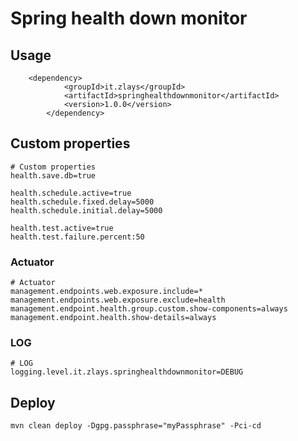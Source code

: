 # Spring health down monitor

## Usage

```
    <dependency>
            <groupId>it.zlays</groupId>
            <artifactId>springhealthdownmonitor</artifactId>
            <version>1.0.0</version>
        </dependency>
```

## Custom properties

```
# Custom properties
health.save.db=true

health.schedule.active=true
health.schedule.fixed.delay=5000
health.schedule.initial.delay=5000

health.test.active=true
health.test.failure.percent:50
```

### Actuator

```
# Actuator
management.endpoints.web.exposure.include=*
management.endpoints.web.exposure.exclude=health
management.endpoint.health.group.custom.show-components=always
management.endpoint.health.show-details=always
```

### LOG

```
# LOG
logging.level.it.zlays.springhealthdownmonitor=DEBUG
```

## Deploy

```
mvn clean deploy -Dgpg.passphrase="myPassphrase" -Pci-cd
```
